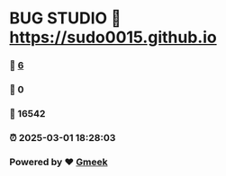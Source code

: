 # BUG STUDIO :link: https://sudo0015.github.io 
### :page_facing_up: [6](https://sudo0015.github.io/tag.html) 
### :speech_balloon: 0 
### :hibiscus: 16542 
### :alarm_clock: 2025-03-01 18:28:03 
### Powered by :heart: [Gmeek](https://github.com/Meekdai/Gmeek)
